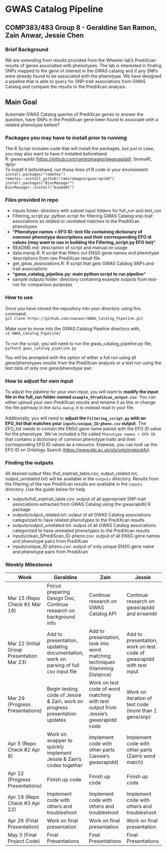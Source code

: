 # GWAS Catalog Pipeline
## COMP383/483 Group 8 - Geraldine San Ramon, Zain Anwar, Jessie Chen 

### Brief Background
We are extending from results provided from the Wheeler lab’s PrediXcan results of genes associated with phenotypes. The lab is interested in finding SNPs mapped to the gene of interest in the GWAS catalog and if any SNPs were already found to be associated with the phenotype. We have designed a pipeline that is able to query for SNP-trait associations from GWAS Catalog and compare the results to the PrediXcan analysis.

## Main Goal
Automate GWAS Catalog queries of PrediXcan genes to answer the question, have SNPs in the PrediXcan gene been found to associate with a related phenotype before?

### Packages you may have to install prior to running
The R Script includes code that will install the packages, but just in case, you may also want to have it installed beforehand.
<br>
R: gwasrapidd (https://github.com/ramiromagno/gwasrapidd), biomaRt, dplyr
<br>
To install it beforehand, run these lines of R code in your environment:
<br>
`install.packages("remotes")`
<br>
`remotes::install_github("ramiromagno/gwasrapidd")`
<br>
 `install.packages("BiocManager")`
 <br>
`BiocManager::install("biomaRt")`

### Files provided in repo
- inputs folder: directory with subset input folders for full_run and test_run
- Filtering_script.py: python script for filtering GWAS Catalog snp-trait associations as related or unrelated matches to the PrediXcan phenotypes
- \***Phenotype names + EFO ID: text file containing dictionary of common phenotype descriptions and their corrresponding EFO id values (may want to use in building the Filtering_script.py EFO list)***
- README.md: description of script and manual on usage
- data.manip.R: R script that filters out ENSG gene names and phenotype descriptions from raw PrediXcan result file
- get_gwas_associations.R: R script that gets GWAS Catalog SNPs and trait associations
- \***gwas_catalog_pipeline.py: main python script to run pipeline***
- sample outputs folder: directory containing example outputs from test-run for comparison purposes

### How to use
Once you have cloned the repository into your directory using this command,
<br>
`git clone https://github.com/zaanwar/GWAS_Catalog_Pipeline.git`
<br>
<br>
Make sure to move into the GWAS Catalog Pipeline directory with,
<br>
`cd GWAS_Catalog_Pipeline/`
<br>
<br>
To run the script, you will need to run the gwas_catalog_pipeline.py file, 
<br>
`python3 gwas_catalog_pipeline.py`
<br>

You will be prompted with the option of either a full run using all gene/phenotypes results from the PrediXcan analysis or a test run using the test data of only one gene/phenotype pair.

### How to adjust for own input
To adjust the pipeline for your own input, you will want to **modify the input file in the full_run folder named `example_SPrediScan_output.csv`**. You can either upload your own PrediXcan results and rename it as this or change the file pathway in the `data.manip.R` to instead read in your file. 
<br>
<br>
Additionally, you will need to **adjust the `Filtering_script.py` with an EFO_list that matches your `inputs/unique_ID-pheno.csv` output**. The EFO_list needs to contain the ENSG gene name paired with the EFO ID value for the phenotype. We've included a file called `Phenotype names + EFO ID` that contains a dictionary of common phenotype traits and their corresponding EFO ID values as a resource. Elsewise, you can look up the EFO ID on Ontology Search (https://www.ebi.ac.uk/ols/ontologies/efo). 

### Finding the outputs
All desired output files (full_snptrait_table.csv, output_related.txt, output_unrelated.txt) will be available in the `outputs` directory. Results from the filtering of the raw PrediXcan results are available in the `inputs` directory. Use the guide below for help.
<br>
- outputs/full_snptrait_table.csv: output of all appropriate SNP-trait associations extracted from GWAS Catalog using the gwasrapidd R package
- outputs/output_related.txt: output of all GWAS Catalog associations categorized to have related phenotypes to the PrediXcan results
- outputs/output_unrelated.txt: output of all GWAS Catalog associations categorized to have unrelated phenotypes to the PrediXcan results
- inputs/clean_SPrediScan_ID-pheno.csv: output of all ENSG gene names and phenotype pairs from PrediXcan
- inputs/unique_ID-pheno.csv: output of only unique ENSG gene name and phenotype pairs from PrediXcan

### Weekly Milestones
| Week  | Geraldine | Zain | Jessie |
| ------------- | ------------- |------------- | ------------- |
| Mar 15 (Repo Check #1 Mar 18)  | Focus preparing Design Doc, Continue research on background info | Continue research on GWAS Catalog API  | Continue research on gwasrapidd and ensembl  |
| Mar 22 (Initial Group Presentation Mar 23) | Add to presentation, updating documentation, work on parsing of full csv input file  | Add to presentation, look into word matching techniques (Hamming Distance)  | Add to presentation, work on test code of gwasrapidd with test input |
| Mar 29 (Progress Presentations)| Begin testing code of Jessie & Zain, work on progress presentation updates  | Work on test code of word matching with test output from Jessie’s gwasrapidd code  | Work on iteration of test code (more than 1 gene/snp)  |
| Apr 5 (Repo Check #2 Apr 8)| Work on wrapper to quickly implement Jessie & Zain’s codes together  | Implement code with other parts (Jessie’s gwasrapidd)  | Implement code with other parts (Zain’s word match)  |
| Apr 12 (Progress Presentations)| Finish up code | Finish up code  | Finish up code  |
| Apr 19 (Repo Check #3 Apr 22)| Implement code with others and troubleshoot  | Implement code with others and troubleshoot  | Implement code with others and troubleshoot  |
| Apr 26 (Final Presentation)  | Work on final presentation  | Work on final presentation  | Work on final presentation  |
| May 3 (Final Project Code)  | Final Presentations  | Final Presentations  | Final Presentations  |
